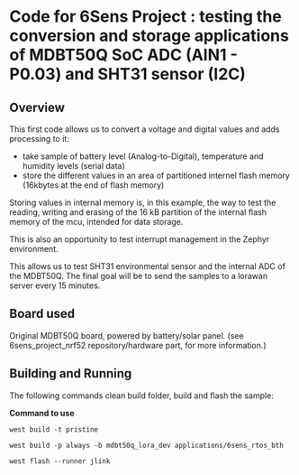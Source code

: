 # Code for 6Sens Project : testing the conversion and storage applications of MDBT50Q SoC ADC (AIN1 - P0.03) and SHT31 sensor (I2C)

## Overview
This first code allows us to convert a voltage and digital values and adds processing to it:

 - take sample of battery level (Analog-to-Digital), temperature and humidity levels (serial data)
 - store the different values in an area of partitioned internel flash memory (16kbytes at the end of flash memory)

Storing values ​​in internal memory is, in this example, the way to test the reading, writing and erasing of the 16 kB partition of the internal flash memory of the mcu, intended for data storage.

This is also an opportunity to test interrupt management in the Zephyr environment.

This allows us to test SHT31 environmental sensor and the internal ADC of the MDBT50Q. The final goal will be to send the samples to a lorawan server every 15 minutes.

## Board used
Original MDBT50Q board, powered by battery/solar panel. (see 6sens_project_nrf52 repository/hardware part, for more information.)

## Building and Running
The following commands clean build folder, build and flash the sample:

**Command to use**
````
west build -t pristine

west build -p always -b mdbt50q_lora_dev applications/6sens_rtos_bth

west flash --runner jlink